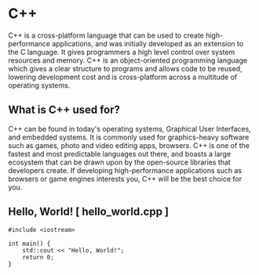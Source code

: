 # C++

C++ is a cross-platform language that can be used to create high-performance applications, and was initially developed as an extension to the C language. It gives programmers a high level control over system resources and memory. C++ is an object-oriented programming language which gives a clear structure to programs and allows code to be reused, lowering development cost and is cross-platform across a multitude of operating systems.

## What is C++ used for?

C++ can be found in today's operating systems, Graphical User Interfaces, and embedded systems. It is commonly used for graphics-heavy software such as games, photo and video editing apps, browsers. C++ is one of the fastest and most predictable languages out there, and boasts a large ecosystem that can be drawn upon by the open-source libraries that developers create. If developing high-performance applications such as browsers or game engines interests you, C++ will be the best choice for you. 

## Hello, World! [ hello_world.cpp ]

	#include <iostream>

	int main() {
		std::cout << "Hello, World!";
		return 0;
	}